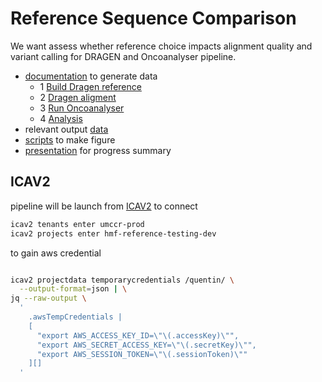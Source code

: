 # Reference Sequence Comparison 


We want assess whether reference choice impacts alignment quality and variant calling for DRAGEN and Oncoanalyser pipeline.


- [documentation](/doc/) to generate data
  - 1 [Build Dragen reference](doc/Build_dragen_reference.md)
  - 2 [Dragen aligment](/doc/DRAGEN_ALIGEMENT.md)
  - 3 [Run Oncoanalyser](/doc/run_oncoanalyser.md)
  - 4 [Analysis](/doc/analysis.md)
- relevant output [data](/data/)
- [scripts](/scripts/) to make figure
- [presentation](https://unimelbcloud-my.sharepoint.com/:p:/r/personal/quentin_clayssen_unimelb_edu_au/Documents/aligment_reference_comparison_presentation.pptx?d=wcea70cb062a14e0681659b36c862b335&csf=1&web=1&e=pFtSSK) for progress summary
## ICAV2
pipeline will be launch from [ICAV2](https://github.com/umccr/wiki/blob/main/computing/cloud/illumina/icav2.md)
to connect

```bash
icav2 tenants enter umccr-prod
icav2 projects enter hmf-reference-testing-dev
```

to gain aws credential

```bash

icav2 projectdata temporarycredentials /quentin/ \
  --output-format=json | \
jq --raw-output \
  '
    .awsTempCredentials |
    [
      "export AWS_ACCESS_KEY_ID=\"\(.accessKey)\"",
      "export AWS_SECRET_ACCESS_KEY=\"\(.secretKey)\"",
      "export AWS_SESSION_TOKEN=\"\(.sessionToken)\""
    ][]
  '
```